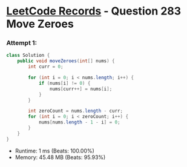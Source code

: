# [LeetCode Records](../../README.md) - Question 283 Move Zeroes

### Attempt 1: 
```java
class Solution {
    public void moveZeroes(int[] nums) {
        int curr = 0;

        for (int i = 0; i < nums.length; i++) {
            if (nums[i] != 0) {
                nums[curr++] = nums[i];
            }
        }

        int zeroCount = nums.length - curr;
        for (int i = 0; i < zeroCount; i++) {
            nums[nums.length - 1 - i] = 0;
        }
    }
}
```
- Runtime: 1 ms (Beats: 100.00%)
- Memory: 45.48 MB (Beats: 95.93%)

<br>

